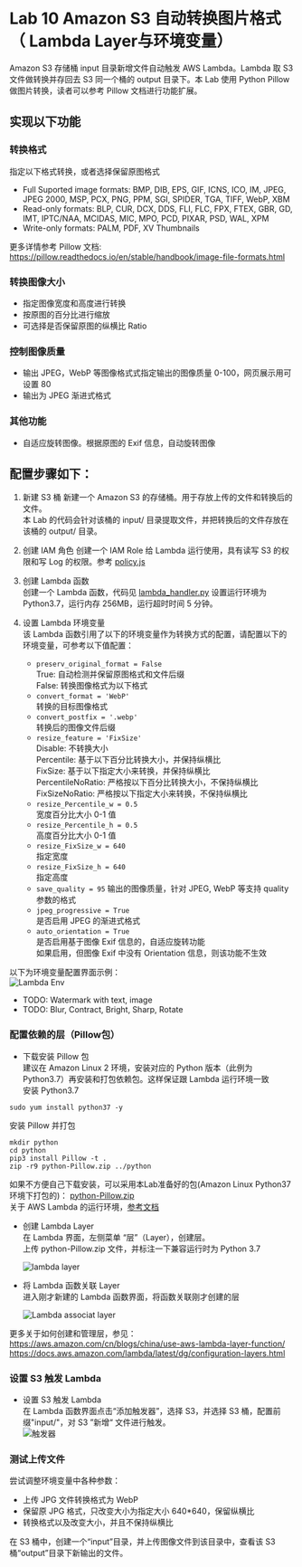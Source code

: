 # Lab 10 Amazon S3 自动转换图片格式（ Lambda Layer与环境变量）
Amazon S3 存储桶 input 目录新增文件自动触发 AWS Lambda。Lambda 取 S3 文件做转换并存回去 S3 同一个桶的 output 目录下。本 Lab 使用 Python Pillow 做图片转换，读者可以参考 Pillow 文档进行功能扩展。  
## 实现以下功能
### 转换格式
指定以下格式转换，或者选择保留原图格式
* Full Suported image formats: BMP, DIB, EPS, GIF, ICNS, ICO, IM, JPEG, JPEG 2000, MSP, PCX, PNG, PPM, SGI, SPIDER, TGA, TIFF, WebP, XBM
* Read-only formats: BLP, CUR, DCX, DDS, FLI, FLC, FPX, FTEX, GBR, GD, IMT, IPTC/NAA, MCIDAS, MIC, MPO, PCD, PIXAR, PSD, WAL, XPM
* Write-only formats: PALM, PDF, XV Thumbnails  

更多详情参考 Pillow 文档: https://pillow.readthedocs.io/en/stable/handbook/image-file-formats.html

### 转换图像大小
* 指定图像宽度和高度进行转换
* 按原图的百分比进行缩放
* 可选择是否保留原图的纵横比 Ratio

### 控制图像质量
* 输出 JPEG，WebP 等图像格式式指定输出的图像质量 0-100，网页展示用可设置 80  
* 输出为 JPEG 渐进式格式

### 其他功能
* 自适应旋转图像。根据原图的 Exif 信息，自动旋转图像
   
## 配置步骤如下：  
1. 新建 S3 桶
新建一个 Amazon S3 的存储桶。用于存放上传的文件和转换后的文件。  
本 Lab 的代码会针对该桶的 input/ 目录提取文件，并把转换后的文件存放在该桶的 output/ 目录。  

2. 创建 IAM 角色
创建一个 IAM Role 给 Lambda 运行使用，具有读写 S3 的权限和写 Log 的权限。参考 [policy.js](./policy.js)

3. 创建 Lambda 函数  
创建一个 Lambda 函数，代码见 [lambda_handler.py](./lambda_handler.py)
设置运行环境为 Python3.7，运行内存 256MB，运行超时时间 5 分钟。  

4. 设置 Lambda 环境变量  
该 Lambda 函数引用了以下的环境变量作为转换方式的配置，请配置以下的环境变量，可参考以下值配置：  
    * `preserv_original_format = False`   
    True: 自动检测并保留原图格式和文件后缀  
    False: 转换图像格式为以下格式  
    * `convert_format = 'WebP'`  
    转换的目标图像格式  
    * `convert_postfix = '.webp'`  
    转换后的图像文件后缀  
    * `resize_feature = 'FixSize'`  
    Disable: 不转换大小   
    Percentile: 基于以下百分比转换大小，并保持纵横比    
    FixSize: 基于以下指定大小来转换，并保持纵横比   
    PercentileNoRatio: 严格按以下百分比转换大小，不保持纵横比   
    FixSizeNoRatio: 严格按以下指定大小来转换，不保持纵横比  
    * `resize_Percentile_w = 0.5`  
    宽度百分比大小 0-1 值  
    * `resize_Percentile_h = 0.5`  
    高度百分比大小 0-1 值  
    * `resize_FixSize_w = 640`  
    指定宽度  
    * `resize_FixSize_h = 640`  
    指定高度  
    * `save_quality = 95` 
    输出的图像质量，针对 JPEG, WebP 等支持 quality 参数的格式  
    * `jpeg_progressive = True`  
    是否启用 JPEG 的渐进式格式  
    * `auto_orientation = True`  
    是否启用基于图像 Exif 信息的，自适应旋转功能  
    如果启用，但图像 Exif 中没有 Orientation 信息，则该功能不生效  
  
以下为环境变量配置界面示例：  
![Lambda Env](./img/img01.png)
  
* TODO: Watermark with text, image  
* TODO: Blur, Contract, Bright, Sharp, Rotate  
  
### 配置依赖的层（Pillow包）
* 下载安装 Pillow 包  
建议在 Amazon Linux 2 环境，安装对应的 Python 版本（此例为 Python3.7）再安装和打包依赖包。这样保证跟 Lambda 运行环境一致   
安装 Python3.7
```
sudo yum install python37 -y
```
安装 Pillow 并打包
```
mkdir python
cd python
pip3 install Pillow -t .
zip -r9 python-Pillow.zip ../python
```
如果不方便自己下载安装，可以采用本Lab准备好的包(Amazon Linux Python37环境下打包的)：
[python-Pillow.zip](./python-Pillow-6.2.1.zip)  
关于 AWS Lambda 的运行环境，[参考文档](https://docs.aws.amazon.com/zh_cn/lambda/latest/dg/lambda-runtimes.html)  

* 创建 Lambda Layer  
在 Lambda 界面，左侧菜单 “层”（Layer），创建层。  
上传 python-Pillow.zip 文件，并标注一下兼容运行时为 Python 3.7  
  
  ![lambda layer](./img/img02.png)

* 将 Lambda 函数关联 Layer  
  进入刚才新建的 Lambda 函数界面，将函数关联刚才创建的层  

  ![Lambda associat layer](./img/img03.png)

更多关于如何创建和管理层，参见：  
https://aws.amazon.com/cn/blogs/china/use-aws-lambda-layer-function/
https://docs.aws.amazon.com/lambda/latest/dg/configuration-layers.html

### 设置 S3 触发 Lambda
* 设置 S3 触发 Lambda  
在 Lambda 函数界面点击“添加触发器”，选择 S3，并选择 S3 桶，配置前缀"input/"，对 S3 ”新增“ 文件进行触发。  
![触发器](./img/img04.png)
  
### 测试上传文件  
尝试调整环境变量中各种参数：  
* 上传 JPG 文件转换格式为 WebP  
* 保留原 JPG 格式，只改变大小为指定大小 640*640，保留纵横比  
* 转换格式以及改变大小，并且不保持纵横比  

在 S3 桶中，创建一个“input”目录，并上传图像文件到该目录中，查看该 S3 桶“output”目录下新输出的文件。  
